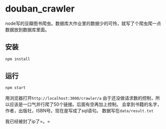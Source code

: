 # douban_crawler
node写的豆瓣图书爬虫。数据库大作业里的数据少的可怜，就写了个爬虫爬一点数据放到数据库里面。

## 安装
````javascript
npm install 
````

## 运行
```javascript
npm start
```
用浏览器打开`http://localhost:3000/crawler/a`
由于还没做请求数的控制，所以应该是一口气并行爬了50个链接。后面有空再加上控制。
会拿到书籍的名字，作者，出版社，ISBN号。现在是写成了sql语句。
数据写在`data/result.txt`

我已经被封了ip了=。=

